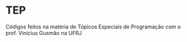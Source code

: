 # TEP
Códigos feitos na matéria de Tópicos Especiais de Programação com o prof. Vinícius Gusmão na UFRJ
